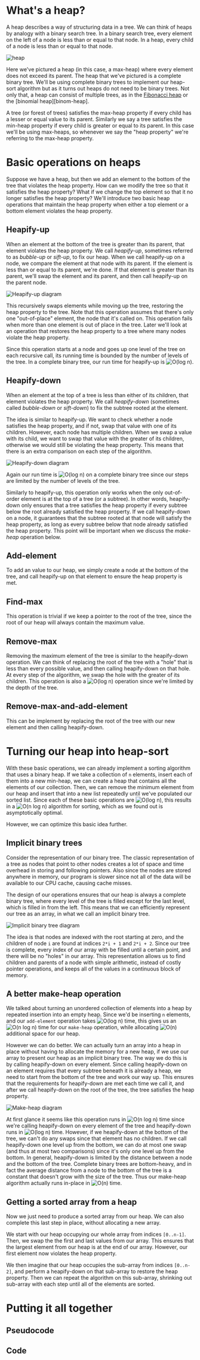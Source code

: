 # What's a heap?

A heap describes a way of structuring data in a tree. We can think of heaps by analogy with a binary search tree. In a binary search tree, every element on the left of a node is less than or equal to that node. In a heap, every child of a node is less than or equal to that node.

![heap](../assets/heapsort/heap.png)

Here we've pictured a heap (in this case, a max-heap) where every element does not exceed its parent. The heap that we've pictured is a complete binary tree. We'll be using complete binary trees to implement our heap-sort algorithm but as it turns out heaps do not need to be binary trees. Not only that, a heap can consist of multiple trees, as in the [Fibonacci heap][fib-heap] or the [binomial heap][binom-heap].

A tree (or forest of trees) satisfies the max-heap property if every child has a lesser or equal value to its parent. Similarly we say a tree satisfies the min-heap property if every child is greater or equal to its parent. In this case we'll be using max-heaps, so whenever we say the "heap property" we're referring to the max-heap property.

# Basic operations on heaps

Suppose we have a heap, but then we add an element to the bottom of the tree that violates the heap property. How can we modify the tree so that it satisfies the heap property? What if we change the top element so that it no longer satisfies the heap property? We'll introduce two basic heap operations that maintain the heap property when either a top element or a bottom element violates the heap property.

## Heapify-up

When an element at the bottom of the tree is greater than its parent, that element violates the heap property. We call _heapify-up_, sometimes referred to as _bubble-up_ or _sift-up_, to fix our heap. When we call heapify-up on a node, we compare the element at that node with its parent. If the element is less than or equal to its parent, we're done. If that element is greater than its parent, we'll swap the element and its parent, and then call heapify-up on the parent node.

![Heapify-up diagram](../assets/heapsort/heapify-up.png)

This recursively swaps elements while moving up the tree, restoring the heap property to the tree. Note that this operation assumes that there's only one "out-of-place" element, the node that it's called on. This operation fails when more than one element is out of place in the tree. Later we'll look at an operation that restores the heap property to a tree where many nodes violate the heap property.

Since this operation starts at a node and goes up one level of the tree on each recursive call, its running time is bounded by the number of levels of the tree. In a complete binary tree, our run time for heapify-up is ![O(log n)](<https://render.githubusercontent.com/render/math?math=\vspace{4pt}O(\log%20n)>).

## Heapify-down

When an element at the top of a tree is less than either of its children, that element violates the heap property. We call _heapify-down_ (sometimes called _bubble-down_ or _sift-down_) to fix the subtree rooted at the element.

The idea is similar to heapify-up. We want to check whether a node satisfies the heap property, and if not, swap that value with one of its children. However, each node has multiple children. When we swap a value with its child, we want to swap that value with the greater of its children, otherwise we would still be violating the heap property. This means that there is an extra comparison on each step of the algorithm.

![Heapify-down diagram](../assets/heapsort/heapify-down.png)

Again our run time is ![O(log n)](<https://render.githubusercontent.com/render/math?math=\vspace{4pt}O(\log%20n)>) on a complete binary tree since our steps are limited by the number of levels of the tree.

Similarly to heapify-up, this operation only works when the only out-of-order element is at the top of a tree (or a subtree). In other words, heapify-down only ensures that a tree satisfies the heap property if every subtree below the root already satisfied the heap property. If we call heapify-down on a node, it guarantees that the subtree rooted at that node will satisfy the heap property, as long as every subtree below that node already satisfied the heap property. This point will be important when we discuss the _make-heap_ operation below.

## Add-element

To add an value to our heap, we simply create a node at the bottom of the tree, and call heapify-up on that element to ensure the heap property is met.

## Find-max

This operation is trivial if we keep a pointer to the root of the tree, since the root of our heap will always contain the maximum value.

## Remove-max

Removing the maximum element of the tree is similar to the heapify-down operation. We can think of replacing the root of the tree with a "hole" that is less than every possible value, and then calling heapify-down on that hole. At every step of the algorithm, we swap the hole with the greater of its children. This operation is also a ![O(log n)](<https://render.githubusercontent.com/render/math?math=\vspace{4pt}O(\log%20n)>) operation since we're limited by the depth of the tree.

## Remove-max-and-add-element

This can be implement by replacing the root of the tree with our new element and then calling heapify-down.

# Turning our heap into heap-sort

With these basic operations, we can already implement a sorting algorithm that uses a binary heap. If we take a collection of `n` elements, insert each of them into a new min-heap, we can create a heap that contains all the elements of our collection. Then, we can remove the minimum element from our heap and insert that into a new list repeatedly until we've populated our sorted list. Since each of these basic operations are ![O(log n)](<https://render.githubusercontent.com/render/math?math=\vspace{4pt}O(\log%20n)>), this results in a ![O(n log n)][o-nlogn] algorithm for sorting, which as we found out is asymptotically optimal.

However, we can optimize this basic idea further.

## Implicit binary trees

Consider the representation of our binary tree. The classic representation of a tree as nodes that point to other nodes creates a lot of space and time overhead in storing and following pointers. Also since the nodes are stored anywhere in memory, our program is slower since not all of the data will be available to our CPU cache, causing cache misses.

The design of our operations ensures that our heap is always a complete binary tree, where every level of the tree is filled except for the last level, which is filled in from the left. This means that we can efficiently represent our tree as an array, in what we call an implicit binary tree.

![Implicit binary tree diagram](../assets/heapsort/implicit-binary-tree.png)

The idea is that nodes are indexed with the root starting at zero, and the children of node `i` are found at indices `2*i + 1` and `2*i + 2`. Since our tree is complete, every index of our array with be filled until a certain point, and there will be no "holes" in our array. This representation allows us to find children and parents of a node with simple arithmetic, instead of costly pointer operations, and keeps all of the values in a continuous block of memory.

## A better make-heap operation

We talked about turning an unordered collection of elements into a heap by repeated insertion into an empty heap. Since we'd be inserting `n` elements, and our `add-element` operation takes ![O(log n)](<https://render.githubusercontent.com/render/math?math=\vspace{4pt}O(\log%20n)>) time, this gives us an ![O(n log n)][o-nlogn] time for our `make-heap` operation, while allocating ![O(n)][o-logn] additional space for our heap.

However we can do better. We can actually turn an array into a heap in place without having to allocate the memory for a new heap, if we use our array to present our heap as an implicit binary tree. The way we do this is by calling heapify-down on every element. Since calling heapify-down on an element requires that every subtree beneath it is already a heap, we need to start from the bottom of the tree and work our way up. This ensures that the requirements for heapify-down are met each time we call it, and after we call heapify-down on the root of the tree, the tree satisfies the heap property.

![Make-heap diagram](../assets/make-heap.png)

At first glance it seems like this operation runs in ![O(n log n)][o-nlogn] time since we're calling heapify-down on every element of the tree and heapify-down runs in ![O(log n)](<https://render.githubusercontent.com/render/math?math=\vspace{4pt}O(\log%20n)>) time. However, if we heapify-down at the bottom of the tree, we can't do any swaps since that element has no children. If we call heapify-down one level up from the bottom, we can do at most one swap (and thus at most two comparisons) since it's only one level up from the bottom. In general, heapify-down is limited by the distance between a node and the bottom of the tree. Complete binary trees are bottom-heavy, and in fact the average distance from a node to the bottom of the tree is a constant that doesn't grow with the size of the tree. Thus our make-heap algorithm actually runs in-place in ![O(n)][o-n] time.

## Getting a sorted array from a heap

Now we just need to produce a sorted array from our heap. We can also complete this last step in place, without allocating a new array.

We start with our heap occupying our whole array from indices `[0..n-1]`. Then, we swap the the first and last values from our array. This ensures that the largest element from our heap is at the end of our array. However, our first element now violates the heap property.

We then imagine that our heap occupies the sub-array from indices `[0..n-2]`, and perform a heapify-down on that sub-array to restore the heap property. Then we can repeat the algorithm on this sub-array, shrinking out sub-array with each step until all of the elements are sorted.

# Putting it all together

## Pseudocode

## Code

[fib-heap]: https://en.wikipedia.org/wiki/Fibonacci_heap
[binomial-heap]: https://en.wikipedia.org/wiki/Binomial_heap
[o-constant]: <https://render.githubusercontent.com/render/math?math=\vspace{4pt}O(1)> "O(1)"
[o-logn]: <https://render.githubusercontent.com/render/math?math=\vspace{4pt}O(\log%20n)> "O(log n)"
[o-nlogn]: <https://render.githubusercontent.com/render/math?math=\vspace{4pt}O(n\log%20n)> "O(n log n)"
[o-n]: <https://render.githubusercontent.com/render/math?math=\vspace{4pt}O(n)> "O(n)"
